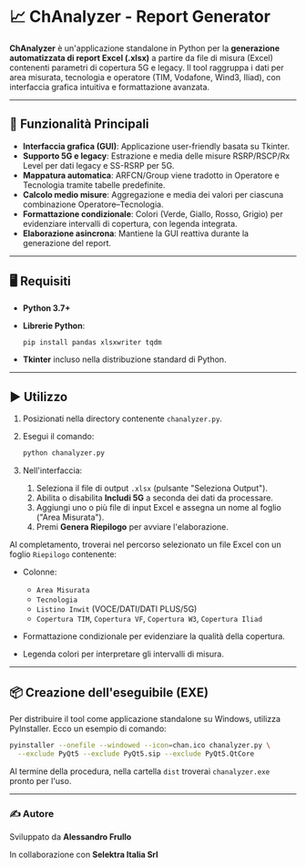 # 📈 ChAnalyzer - Report Generator

**ChAnalyzer** è un'applicazione standalone in Python per la **generazione automatizzata di report Excel (.xlsx)** a partire da file di misura (Excel) contenenti parametri di copertura 5G e legacy. Il tool raggruppa i dati per area misurata, tecnologia e operatore (TIM, Vodafone, Wind3, Iliad), con interfaccia grafica intuitiva e formattazione avanzata.

---

## 🧩 Funzionalità Principali

* **Interfaccia grafica (GUI)**: Applicazione user-friendly basata su Tkinter.
* **Supporto 5G e legacy**: Estrazione e media delle misure RSRP/RSCP/Rx Level per dati legacy e SS-RSRP per 5G.
* **Mappatura automatica**: ARFCN/Group viene tradotto in Operatore e Tecnologia tramite tabelle predefinite.
* **Calcolo medio misure**: Aggregazione e media dei valori per ciascuna combinazione Operatore–Tecnologia.
* **Formattazione condizionale**: Colori (Verde, Giallo, Rosso, Grigio) per evidenziare intervalli di copertura, con legenda integrata.
* **Elaborazione asincrona**: Mantiene la GUI reattiva durante la generazione del report.

---

## 🖥️ Requisiti

* **Python 3.7+**
* **Librerie Python**:

  ```bash
  pip install pandas xlsxwriter tqdm
  ```
* **Tkinter** incluso nella distribuzione standard di Python.

---

## ▶️ Utilizzo

1. Posizionati nella directory contenente `chanalyzer.py`.
2. Esegui il comando:

   ```bash
   python chanalyzer.py
   ```
3. Nell'interfaccia:

   1. Seleziona il file di output `.xlsx` (pulsante "Seleziona Output").
   2. Abilita o disabilita **Includi 5G** a seconda dei dati da processare.
   3. Aggiungi uno o più file di input Excel e assegna un nome al foglio ("Area Misurata").
   4. Premi **Genera Riepilogo** per avviare l'elaborazione.

Al completamento, troverai nel percorso selezionato un file Excel con un foglio `Riepilogo` contenente:

* Colonne:

  * `Area Misurata`
  * `Tecnologia`
  * `Listino Inwit` (VOCE/DATI/DATI PLUS/5G)
  * `Copertura TIM`, `Copertura VF`, `Copertura W3`, `Copertura Iliad`
* Formattazione condizionale per evidenziare la qualità della copertura.
* Legenda colori per interpretare gli intervalli di misura.

---

## 📦 Creazione dell'eseguibile (EXE)

Per distribuire il tool come applicazione standalone su Windows, utilizza PyInstaller. Ecco un esempio di comando:

```bash
pyinstaller --onefile --windowed --icon=chan.ico chanalyzer.py \
  --exclude PyQt5 --exclude PyQt5.sip --exclude PyQt5.QtCore
```

Al termine della procedura, nella cartella `dist` troverai `chanalyzer.exe` pronto per l'uso.

---

### ✍️ Autore

Sviluppato da **Alessandro Frullo**

In collaborazione con **Selektra Italia Srl**
